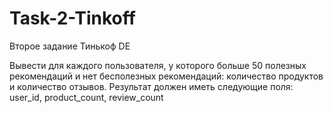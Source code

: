 # Task-2-Tinkoff
Второе задание Тинькоф DE

Вывести для каждого пользователя, у которого больше 50 полезных рекомендаций и нет бесполезных рекомендаций: количество продуктов и количество отзывов.
Результат должен иметь следующие поля:
user_id, product_count, review_count
